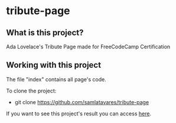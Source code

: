 # tribute-page

## What is this project?
Ada Lovelace's Tribute Page made for FreeCodeCamp Certification

## Working with this project
The file "index" contains all page's code.

To clone the project:
- git clone https://github.com/samlatavares/tribute-page


If you want to see this project's result you can access <a href="https://samlatavares.github.io/tribute-page/" target="_blank">here</a>.
